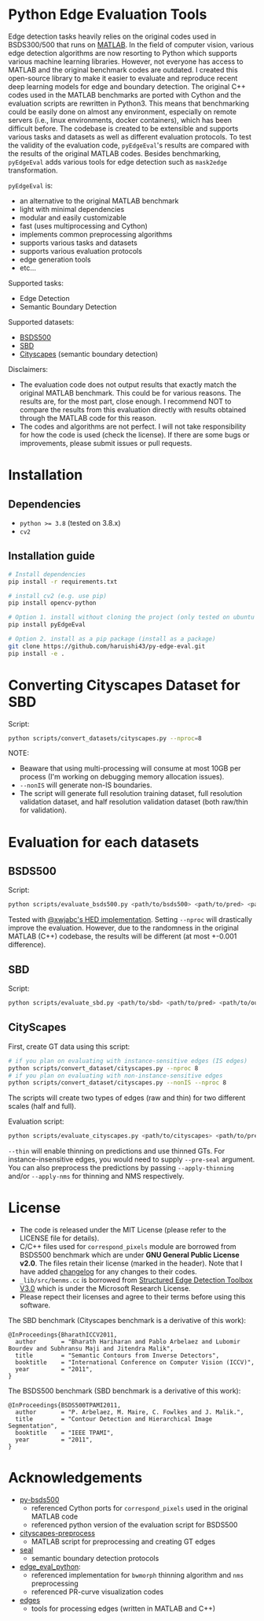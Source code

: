 # Python Edge Evaluation Tools

Edge detection tasks heavily relies on the original codes used in BSDS300/500 that runs on [MATLAB](https://www2.eecs.berkeley.edu/Research/Projects/CS/vision/grouping/resources.html).
In the field of computer vision, various edge detection algorithms are now resorting to Python which supports various machine learning libraries.
However, not everyone has access to MATLAB and the original benchmark codes are outdated.
I created this open-source library to make it easier to evaluate and reproduce recent deep learning models for edge and boundary detection.
The original C++ codes used in the MATLAB benchmarks are ported with Cython and the evaluation scripts are rewritten in Python3.
This means that benchmarking could be easily done on almost any environment, especially on remote servers (i.e., linux environments, docker containers), which has been difficult before.
The codebase is created to be extensible and supports various tasks and datasets as well as different evaluation protocols.
To test the validity of the evaluation code, `pyEdgeEval`'s results are compared with the results of the original MATLAB codes.
Besides benchmarking, `pyEdgeEval` adds various tools for edge detection such as `mask2edge` transformation.

`pyEdgeEval` is:
- an alternative to the original MATLAB benchmark
- light with minimal dependencies
- modular and easily customizable
- fast (uses multiprocessing and Cython)
- implements common preprocessing algorithms
- supports various tasks and datasets
- supports various evaluation protocols
- edge generation tools
- etc...

Supported tasks:
- Edge Detection
- Semantic Boundary Detection

Supported datasets:
- [BSDS500](https://www2.eecs.berkeley.edu/Research/Projects/CS/vision/grouping/resources.html)
- [SBD](http://home.bharathh.info/pubs/codes/SBD/download.html)
- [Cityscapes](https://www.cityscapes-dataset.com) (semantic boundary detection)

Disclaimers:
- The evaluation code does not output results that exactly match the original MATLAB benchmark. This could be for various reasons. The results are, for the most part, close enough. I recommend NOT to compare the results from this evaluation directly with results obtained through the MATLAB code for this reason.
- The codes and algorithms are not perfect. I will not take responsibility for how the code is used (check the license). If there are some bugs or improvements, please submit issues or pull requests.

# Installation

## Dependencies

- `python >= 3.8` (tested on 3.8.x)
- `cv2`

## Installation guide

```Bash
# Install dependencies
pip install -r requirements.txt

# install cv2 (e.g. use pip)
pip install opencv-python

# Option 1. install without cloning the project (only tested on ubuntu with python 3.8)
pip install pyEdgeEval

# Option 2. install as a pip package (install as a package)
git clone https://github.com/haruishi43/py-edge-eval.git
pip install -e .
```

# Converting Cityscapes Dataset for SBD

Script:

```Bash
python scripts/convert_datasets/cityscapes.py --nproc=8
```

NOTE:
- Beaware that using multi-processing will consume at most 10GB per process (I'm working on debugging memory allocation issues).
- `--nonIS` will generate non-IS boundaries.
- The script will generate full resolution training dataset, full resolution validation dataset, and half resolution validation dataset (both raw/thin for validation).

# Evaluation for each datasets

## BSDS500

Script:

```Bash
python scripts/evaluate_bsds500.py <path/to/bsds500> <path/to/pred> <path/to/output> --thresholds=5 --nproc=8
```

Tested with [@xwjabc's HED implementation](https://github.com/xwjabc/hed).
Setting `--nproc` will drastically improve the evaluation.
However, due to the randomness in the original MATLAB (C++) codebase, the results will be different (at most +-0.001 difference).


## SBD

Script:

```Bash
python scripts/evaluate_sbd.py <path/to/sbd> <path/to/pred> <path/to/output> --categories=15 --thresholds=5 --nproc=8
```


## CityScapes

First, create GT data using this script:
```Bash
# if you plan on evaluating with instance-sensitive edges (IS edges)
python scripts/convert_dataset/cityscapes.py --nproc 8
# if you plan on evaluating with non-instance-sensitive edges
python scripts/convert_dataset/cityscapes.py --nonIS --nproc 8
```
The scripts will create two types of edges (raw and thin) for two different scales (half and full).

Evaluation script:
```Bash
python scripts/evaluate_cityscapes.py <path/to/cityscapes> <path/to/predictions> <path/to/output> --categories='[1, 14]' --thresholds 99 --nproc 8
```

`--thin` will enable thinning on predictions and use thinned GTs.
For instance-insensitive edges, you would need to supply `--pre-seal` argument.
You can also preprocess the predictions by passing `--apply-thinning` and/or `--apply-nms` for thinning and NMS respectively.


# License

- The code is released under the MIT License (please refer to the LICENSE file for details).
- C/C++ files used for `correspond_pixels` module are borrowed from BSDS500 benchmark which are under __GNU General Public License v2.0__. The files retain their license (marked in the header). Note that I have added [changelog](./pyEdgeEval/_lib/README.md) for any changes to their codes.
- `_lib/src/benms.cc` is borrowed from [Structured Edge Detection Toolbox V3.0](https://github.com/pdollar/edges) which is under the Microsoft Research License.
- Please repect their licenses and agree to their terms before using this software.

The SBD benchmark (Cityscapes benchmark is a derivative of this work):
```
@InProceedings{BharathICCV2011,
  author       = "Bharath Hariharan and Pablo Arbelaez and Lubomir Bourdev and Subhransu Maji and Jitendra Malik",
  title        = "Semantic Contours from Inverse Detectors",
  booktitle    = "International Conference on Computer Vision (ICCV)",
  year         = "2011",
}
```

The BSDS500 benchmark (SBD benchmark is a derivative of this work):
```
@InProceedings{BSDS500TPAMI2011,
  author       = "P. Arbelaez, M. Maire, C. Fowlkes and J. Malik.",
  title        = "Contour Detection and Hierarchical Image Segmentation",
  booktitle    = "IEEE TPAMI",
  year         = "2011",
}
```

# Acknowledgements

- [py-bsds500](https://github.com/Britefury/py-bsds500)
  - referenced Cython ports for `correspond_pixels` used in the original MATLAB code
  - referenced python version of the evaluation script for BSDS500
- [cityscapes-preprocess](https://github.com/Chrisding/cityscapes-preprocess)
  - MATLAB script for preprocessing and creating GT edges
- [seal](https://github.com/Chrisding/seal)
  - semantic boundary detection protocols
- [edge_eval_python](https://github.com/Walstruzz/edge_eval_python):
  - referenced implementation for `bwmorph` thinning algorithm and `nms` preprocessing
  - referenced PR-curve visualization codes
- [edges](https://github.com/pdollar/edges)
  - tools for processing edges (written in MATLAB and C++)
